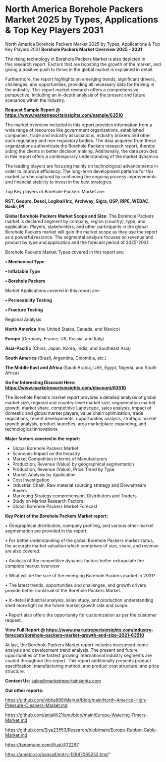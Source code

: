 # North America Borehole Packers Market 2025 by Types, Applications & Top Key Players 2031
North America Borehole Packers Market 2025 by Types, Applications & Top Key Players 2031
<Strong> Borehole Packers Market Overview 2025 - 2031</strong>

The rising technology in Borehole Packers Market is also depicted in this research report. Factors that are boosting the growth of the market, and giving a positive push to thrive in the global market is explained in detail.

Furthermore, the report highlights on emerging trends, significant drivers, challenges, and opportunities, providing all necessary data for thriving in the industry. This report market research offers a comprehensive perspective, including an in-depth analysis of the present and future scenarios within the industry.

<strong>Request Sample Report @ <a href=https://www.marketreportsinsights.com/sample/63510>https://www.marketreportsinsights.com/sample/63510</a></strong>

The market overview included in this report provides information from a wide range of resources like government organizations, established companies, trade and industry associations, industry brokers and other such regulatory and non-regulatory bodies. The data acquired from these organizations authenticate the Borehole Packers research report, thereby aiding the clients in better decision making. Additionally, the data provided in this report offers a contemporary understanding of the market dynamics.

The leading players are focusing mainly on technological advancements in order to improve efficiency. The long-term development patterns for this market can be captured by continuing the ongoing process improvements and financial stability to invest in the best strategies.

Top Key players of Borehole Packers Market are:

<strong>RST, Geopro, Desoi, Logiball Inc, Archway, Sigra, QSP, RIPE, WEBAC, Baski, IPI</strong>

<strong><b>Global Borehole Packers Market Scope and Size:</b></strong>
The Borehole Packers market is declared segment by company, region (country), type, and application. Players, stakeholders, and other participants in the global Borehole Packers market will gain the market scope as they use the report as a powerful resource. The segmental analysis focuses on revenue and product by type and application and the forecast period of 2025-2031.

Borehole Packers Market Types covered in this report are:

<strong>• Mechanical Type

• Inflatable Type

• Borehole Packers</strong>

Market Applications covered in this report are:

<strong>• Permeability Testing

• Fracture Testing</strong> 

Regional Analysis

<strong>North America</strong> (the United States, Canada, and Mexico)

<strong>Europe</strong> (Germany, France, UK, Russia, and Italy)

<strong>Asia-Pacific</strong> (China, Japan, Korea, India, and Southeast Asia)

<strong>South America</strong> (Brazil, Argentina, Colombia, etc.)

<strong>The Middle East and Africa</strong> (Saudi Arabia, UAE, Egypt, Nigeria, and South Africa)

<strong>Go For Interesting Discount Here: <a href=https://www.marketreportsinsights.com/discount/63510>https://www.marketreportsinsights.com/discount/63510</a></strong>

The Borehole Packers market report provides a detailed analysis of global market size, regional and country-level market size, segmentation market growth, market share, competitive Landscape, sales analysis, impact of domestic and global market players, value chain optimization, trade regulations, recent developments, opportunities analysis, strategic market growth analysis, product launches, area marketplace expanding, and technological innovations.

<strong><b>Major factors covered in the report:</b></strong>
<ul>
  <li>Global Borehole Packers Market </li>
  <li>Economic Impact on the Industry</li>
  <li>Market Competition in terms of Manufacturers</li>
  <li>Production, Revenue (Value) by geographical segmentation</li>
  <li>Production, Revenue (Value), Price Trend by Type</li>
  <li>Market Analysis by Application</li>
  <li>Cost Investigation</li>
  <li>Industrial Chain, Raw material sourcing strategy and Downstream Buyers</li>
  <li>Marketing Strategy comprehension, Distributors and Traders</li>
  <li>Study on Market Research Factors</li>
  <li>Global Borehole Packers Market Forecast</li>
</ul>

<strong><b>Key Point of the Borehole Packers Market report:</b></strong>

• Geographical distribution, company profiling, and various other market segmentation are provided in the report.

• For better understanding of the global Borehole Packers market status, the accurate market valuation which comprises of size, share, and revenue are also covered.

• Analysis of the competitive dynamic factors better extrapolate the complete market overview

• What will be the size of the emerging Borehole Packers market in 2031?

• The latest trends, opportunities and challenges, and growth drivers provide better construal of the Borehole Packers Market.

• In-detail industrial analysis, sales study, and production understanding shed more light on the future market growth rate and scope.

• Report also offers the opportunity for customization as per the customer request.

<strong><b>View Full Report @ <a href=https://www.marketreportsinsights.com/industry-forecast/borehole-packers-market-growth-and-size-2021-63510>https://www.marketreportsinsights.com/industry-forecast/borehole-packers-market-growth-and-size-2021-63510</a></b></strong>


At last, the Borehole Packers Market report includes investment come analysis and development trend analysis. The present and future opportunities of the fastest growing international industry segments are coated throughout this report. This report additionally presents product specification, manufacturing method, and product cost structure, and price structure.

<strong>Contact Us:</strong>
sales@marketreportsinsights.com

<strong>Our other reports:</strong>

<a href=https://github.com/vibha898/Market/blob/main/North-America-High-Pressure-Cleaners-Market.md>https://github.com/vibha898/Market/blob/main/North-America-High-Pressure-Cleaners-Market.md</a>

<a href=https://github.com/anjaliiii21/anu/blob/main/Europe-Watering-Timers-Market.md>https://github.com/anjaliiii21/anu/blob/main/Europe-Watering-Timers-Market.md</a>

<a href=https://github.com/Siya23553/Research/blob/main/Europe-Rubber-Cable-Market.md>https://github.com/Siya23553/Research/blob/main/Europe-Rubber-Cable-Market.md</a>

<a href=https://tanomuno.com/illust/472267>https://tanomuno.com/illust/472267</a>

<a href=https://ameblo.jp/haqsaif/entry-12887065253.html>https://ameblo.jp/haqsaif/entry-12887065253.html</a>"
